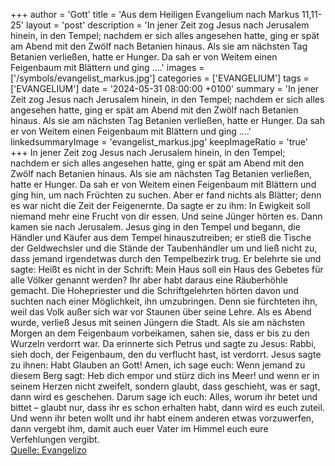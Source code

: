 +++
author = 'Gott'
title = 'Aus dem Heiligen Evangelium nach Markus 11,11-25'
layout = 'post'
description = 'In jener Zeit zog Jesus nach Jerusalem hinein, in den Tempel; nachdem er sich alles angesehen hatte, ging er spät am Abend mit den Zwölf nach Betanien hinaus. Als sie am nächsten Tag Betanien verließen, hatte er Hunger. Da sah er von Weitem einen Feigenbaum mit Blättern und ging ....'
images = ['/symbols/evangelist_markus.jpg']
categories = ['EVANGELIUM']
tags = ['EVANGELIUM']
date = '2024-05-31 08:00:00 +0100'
summary = 'In jener Zeit zog Jesus nach Jerusalem hinein, in den Tempel; nachdem er sich alles angesehen hatte, ging er spät am Abend mit den Zwölf nach Betanien hinaus. Als sie am nächsten Tag Betanien verließen, hatte er Hunger. Da sah er von Weitem einen Feigenbaum mit Blättern und ging ....'
linkedsummaryImage = 'evangelist_markus.jpg'
keepImageRatio = 'true'
+++
In jener Zeit zog Jesus nach Jerusalem hinein, in den Tempel; nachdem er sich alles angesehen hatte, ging er spät am Abend mit den Zwölf nach Betanien hinaus.
Als sie am nächsten Tag Betanien verließen, hatte er Hunger.
Da sah er von Weitem einen Feigenbaum mit Blättern und ging hin, um nach Früchten zu suchen.<!--more--> Aber er fand nichts als Blätter; denn es war nicht die Zeit der Feigenernte.
Da sagte er zu ihm: In Ewigkeit soll niemand mehr eine Frucht von dir essen. Und seine Jünger hörten es.
Dann kamen sie nach Jerusalem. Jesus ging in den Tempel und begann, die Händler und Käufer aus dem Tempel hinauszutreiben; er stieß die Tische der Geldwechsler und die Stände der Taubenhändler um
und ließ nicht zu, dass jemand irgendetwas durch den Tempelbezirk trug.
Er belehrte sie und sagte: Heißt es nicht in der Schrift: Mein Haus soll ein Haus des Gebetes für alle Völker genannt werden? Ihr aber habt daraus eine Räuberhöhle gemacht.
Die Hohepriester und die Schriftgelehrten hörten davon und suchten nach einer Möglichkeit, ihn umzubringen. Denn sie fürchteten ihn, weil das Volk außer sich war vor Staunen über seine Lehre.
Als es Abend wurde, verließ Jesus mit seinen Jüngern die Stadt.
Als sie am nächsten Morgen an dem Feigenbaum vorbeikamen, sahen sie, dass er bis zu den Wurzeln verdorrt war.
Da erinnerte sich Petrus und sagte zu Jesus: Rabbi, sieh doch, der Feigenbaum, den du verflucht hast, ist verdorrt.
Jesus sagte zu ihnen: Habt Glauben an Gott!
Amen, ich sage euch: Wenn jemand zu diesem Berg sagt: Heb dich empor und stürz dich ins Meer! und wenn er in seinem Herzen nicht zweifelt, sondern glaubt, dass geschieht, was er sagt, dann wird es geschehen.
Darum sage ich euch: Alles, worum ihr betet und bittet – glaubt nur, dass ihr es schon erhalten habt, dann wird es euch zuteil.
Und wenn ihr beten wollt und ihr habt einem anderen etwas vorzuwerfen, dann vergebt ihm, damit auch euer Vater im Himmel euch eure Verfehlungen vergibt.<br> [Quelle: Evangelizo](https://evangeliumtagfuertag.org/DE/gospel)